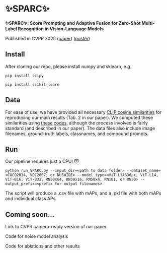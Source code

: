 # ✨SPARC✨

**✨SPARC✨: Score Prompting and Adaptive Fusion for Zero-Shot Multi-Label Recognition in Vision-Language Models**

Published in CVPR 2025 ([paper](https://openaccess.thecvf.com/content/CVPR2025/papers/Miller_SPARC_Score_Prompting_and_Adaptive_Fusion_for_Zero-Shot_Multi-Label_Recognition_CVPR_2025_paper.pdf)) ([poster](https://raw.githubusercontent.com/kjmillerCURIS/SPARC/refs/heads/main/SPARCPoster.png))

## Install

After cloning our repo, please install numpy and sklearn, e.g.

```pip install scipy ```

```pip install scikit-learn ```

## Data

For ease of use, we have provided all necessary [CLIP cosine similarities](https://drive.google.com/drive/folders/1jluZ7tJq5LUceptu4mBuAjppzs8VFVFz?usp=sharing) for reproducing our main results (Tab. 2 in our paper). We computed these similarities using [these](https://github.com/kjmillerCURIS/dualcoopstarstar/blob/main/cooccurrence_correction_experiments/compute_cossims_test_noaug.py) [codes](https://github.com/kjmillerCURIS/dualcoopstarstar/blob/main/cooccurrence_correction_experiments/compute_cossims_test_noaug_arbitrary_prompts.py), although the process involved is fairly standard (and described in our paper). The data files also include image filenames, ground-truth labels, classnames, and compound prompts.

## Run

Our pipeline requires just a CPU! 😻

 ``` python run_SPARC.py --input_dir=<path to data folder> --dataset_name=<COCO2014, VOC2007, or NUSWIDE> --model_type=<ViT-L14336px, ViT-L14, ViT-B16, ViT-B32, RN50x64, RN50x16, RN50x4, RN101, or RN50> --output_prefix=<prefix for output filenames> ```

The script will produce a .csv file with mAPs, and a .pkl file with both mAPs and individual class APs.

## Coming soon...

Link to CVPR camera-ready version of our paper

Code for noise model analysis

Code for ablations and other results
